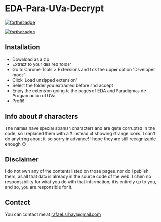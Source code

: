 # EDA-Para-UVa-Decrypt

[![forthebadge](http://forthebadge.com/images/badges/winter-is-coming.svg)](https://github.com/Rsilnav/EDA-Para-UVa-Decrypt)

[![forthebadge](http://forthebadge.com/images/badges/built-with-swag.svg)](https://github.com/Rsilnav/EDA-Para-UVa-Decrypt)

## Installation
- Download as a zip
- Extract to your desired folder
- Go to Chrome Tools > Extensions and tick the upper option 'Developer mode'
- Click 'Load unzipped extension'
- Select the folder you extracted before and accept
- Enjoy the extension going to the pages of EDA and Paradigmas de Programacion of UVa
- Profit!

## Info about # characters
The names have special spanish characters and are quite corrupted in the code, so I replaced them with a # instead of showing strange icons. I can't do anything about it, so sorry in advance! I hope they are still recognizable enough :wink:

## Disclaimer
I do not own any of the contents listed on those pages, nor do I publish them, as all that data is already in the source code of the web.
I claim no responsability for what you do with that information; it is entirely up to you, and so, you are responsible for it.

## Contact
You can contact me at rafael.silnav@gmail.com
